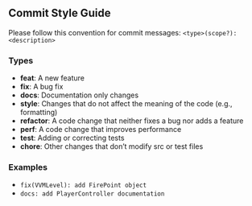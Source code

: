 ## Commit Style Guide

Please follow this convention for commit messages:
```<type>(scope?): <description>```

### Types

- **feat**: A new feature
- **fix**: A bug fix
- **docs**: Documentation only changes
- **style**: Changes that do not affect the meaning of the code (e.g., formatting)
- **refactor**: A code change that neither fixes a bug nor adds a feature
- **perf**: A code change that improves performance
- **test**: Adding or correcting tests
- **chore**: Other changes that don’t modify src or test files

### Examples

- `fix(VVMLevel): add FirePoint object`
- `docs: add PlayerController documentation`
